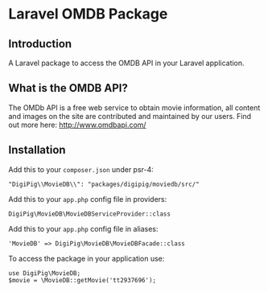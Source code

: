 # Laravel OMDB Package

## Introduction
A Laravel package to access the OMDB API in your Laravel application.

## What is the OMDB API?
The OMDb API is a free web service to obtain movie information, all content and images on the site are contributed and maintained by our users. Find out more here: http://www.omdbapi.com/

## Installation
Add this to your `composer.json` under psr-4:
```
"DigiPig\\MovieDB\\": "packages/digipig/moviedb/src/"
```

Add this to your `app.php` config file in providers:
```
DigiPig\MovieDB\MovieDBServiceProvider::class
```

Add this to your `app.php` config file in aliases:
```
'MovieDB' => DigiPig\MovieDB\MovieDBFacade::class
```

To access the package in your application use:
```
use DigiPig\MovieDB;
$movie = \MovieDB::getMovie('tt2937696');
```
